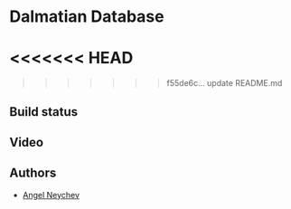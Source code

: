 # Dalmatian Database
<<<<<<< HEAD
=======

>>>>>>> f55de6c... update README.md

## Build status

## Video


## Authors

- [Angel Neychev](https://github.com/angelneychev)
